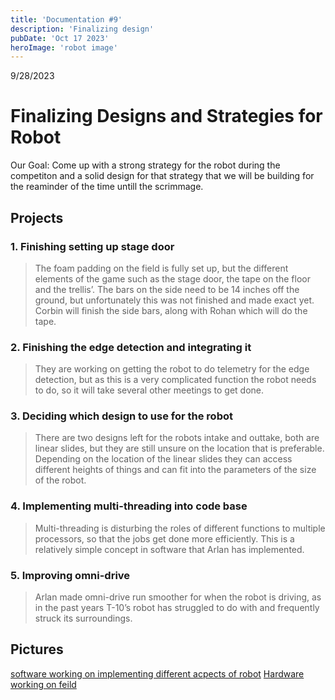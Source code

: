 ```yaml
---
title: 'Documentation #9'
description: 'Finalizing design'
pubDate: 'Oct 17 2023'
heroImage: 'robot image'
---
```

9/28/2023
# Finalizing Designs and Strategies for Robot

Our Goal: Come up with a strong strategy for the robot during the competiton and a solid design for that strategy that we will be building for the reaminder of the time untill the scrimmage.

## Projects

### 1. Finishing setting up stage door

>The foam padding on the field is fully set up, but the different elements of the game such as the stage door, the tape on the floor and the trellis’. The bars on the side need to be 14 inches off the ground, but unfortunately this was not finished and made exact yet. Corbin will finish the side bars, along with Rohan which will do the tape.

### 2. Finishing the edge detection and integrating it

>They are working on getting the robot to do telemetry for the edge detection, but as this is a very complicated function the robot needs to do, so it will take several other meetings to get done.

### 3. Deciding which design to use for the robot

>There are two designs left for the robots intake and outtake, both are linear slides, but they are still unsure on the location that is preferable. Depending on the location of the linear slides they can access different heights of things and can fit into the parameters of the size of the robot. 

### 4. Implementing multi-threading into code base

>Multi-threading is disturbing the roles of different functions to multiple processors, so that the jobs get done more efficiently. This is a relatively simple concept in software that Arlan has implemented.

### 5. Improving omni-drive

>Arlan made omni-drive run smoother for when the robot is driving, as in the past years T-10’s robot has struggled to do with and frequently struck its surroundings.


## Pictures
[software working on implementing different acpects of robot]()
[Hardware working on feild]()
